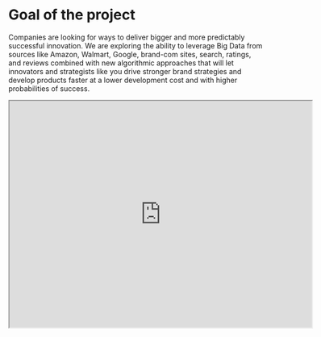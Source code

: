 # Goal of the project

Companies are looking for ways to deliver bigger and more predictably successful innovation.  We are exploring the ability to leverage Big Data from sources like Amazon, Walmart, Google, brand-com sites, search, ratings, and reviews combined with new algorithmic approaches that will let innovators and strategists like you drive stronger brand strategies and develop products faster at a lower development cost and with higher probabilities of success.

<Bleed full>
<iframe src="https://datastudio.google.com/embed/reporting/50a548df-9f78-4314-8f26-dccbb08f892b/page/6zXD" 
     width="600"
     height="450"
     title="Sample dashboard"
   ></iframe>
</Bleed>
